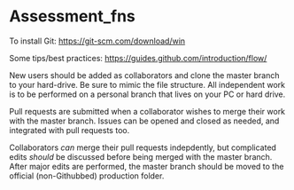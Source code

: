 # Assessment_fns

To install Git: https://git-scm.com/download/win

Some tips/best practices: https://guides.github.com/introduction/flow/

New users should be added as collaborators and clone the master branch to your hard-drive. Be sure to mimic the file structure. All independent work is to be performed on a personal branch that lives on your PC or hard drive. 

Pull requests are submitted when a collaborator wishes to merge their work with the master branch. Issues can be opened and closed as needed, and integrated with pull requests too. 

Collaborators *can* merge their pull requests indepdently, but complicated edits *should* be discussed before being merged with the master branch. After major edits are performed, the master branch should be moved to the official (non-Githubbed) production folder. 

